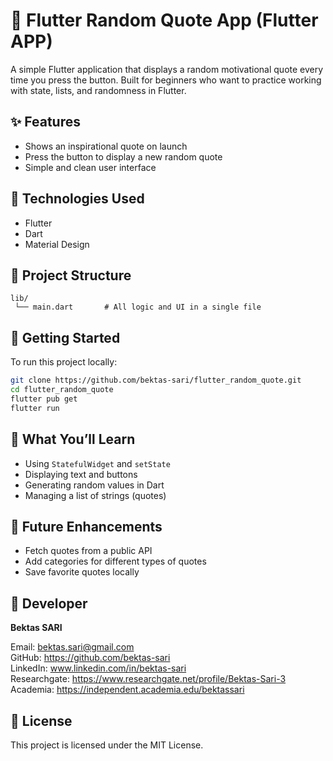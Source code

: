 # 💬 Flutter Random Quote App (Flutter APP)

A simple Flutter application that displays a random motivational quote every time you press the button. 
Built for beginners who want to practice working with state, lists, and randomness in Flutter.

## ✨ Features

- Shows an inspirational quote on launch
- Press the button to display a new random quote
- Simple and clean user interface

## 🚀 Technologies Used

- Flutter
- Dart
- Material Design

## 📁 Project Structure

```
lib/
 └── main.dart       # All logic and UI in a single file
```

## 🔧 Getting Started

To run this project locally:

```bash
git clone https://github.com/bektas-sari/flutter_random_quote.git
cd flutter_random_quote
flutter pub get
flutter run
```

## 🧠 What You’ll Learn

- Using `StatefulWidget` and `setState`
- Displaying text and buttons
- Generating random values in Dart
- Managing a list of strings (quotes)

## 🔮 Future Enhancements

- Fetch quotes from a public API
- Add categories for different types of quotes
- Save favorite quotes locally

## 👤 Developer

**Bektas SARI**  

Email: bektas.sari@gmail.com  <br>
GitHub: https://github.com/bektas-sari <br>
LinkedIn: www.linkedin.com/in/bektas-sari <br>
Researchgate: https://www.researchgate.net/profile/Bektas-Sari-3 <br>
Academia: https://independent.academia.edu/bektassari <br>

## 📝 License

This project is licensed under the MIT License.

